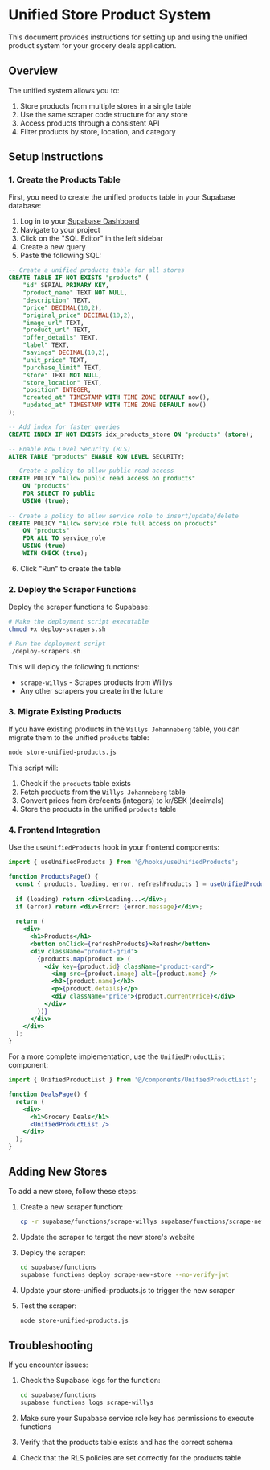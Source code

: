 # Unified Store Product System

This document provides instructions for setting up and using the unified product system for your grocery deals application.

## Overview

The unified system allows you to:
1. Store products from multiple stores in a single table
2. Use the same scraper code structure for any store
3. Access products through a consistent API
4. Filter products by store, location, and category

## Setup Instructions

### 1. Create the Products Table

First, you need to create the unified `products` table in your Supabase database:

1. Log in to your [Supabase Dashboard](https://supabase.com)
2. Navigate to your project
3. Click on the "SQL Editor" in the left sidebar
4. Create a new query
5. Paste the following SQL:

```sql
-- Create a unified products table for all stores
CREATE TABLE IF NOT EXISTS "products" (
    "id" SERIAL PRIMARY KEY,
    "product_name" TEXT NOT NULL,
    "description" TEXT,
    "price" DECIMAL(10,2),
    "original_price" DECIMAL(10,2),
    "image_url" TEXT,
    "product_url" TEXT,
    "offer_details" TEXT,
    "label" TEXT,
    "savings" DECIMAL(10,2),
    "unit_price" TEXT,
    "purchase_limit" TEXT,
    "store" TEXT NOT NULL,
    "store_location" TEXT,
    "position" INTEGER,
    "created_at" TIMESTAMP WITH TIME ZONE DEFAULT now(),
    "updated_at" TIMESTAMP WITH TIME ZONE DEFAULT now()
);

-- Add index for faster queries
CREATE INDEX IF NOT EXISTS idx_products_store ON "products" (store);

-- Enable Row Level Security (RLS)
ALTER TABLE "products" ENABLE ROW LEVEL SECURITY;

-- Create a policy to allow public read access
CREATE POLICY "Allow public read access on products"
    ON "products"
    FOR SELECT TO public
    USING (true);
    
-- Create a policy to allow service role to insert/update/delete
CREATE POLICY "Allow service role full access on products"
    ON "products"
    FOR ALL TO service_role
    USING (true)
    WITH CHECK (true);
```

6. Click "Run" to create the table

### 2. Deploy the Scraper Functions

Deploy the scraper functions to Supabase:

```bash
# Make the deployment script executable
chmod +x deploy-scrapers.sh

# Run the deployment script
./deploy-scrapers.sh
```

This will deploy the following functions:
- `scrape-willys` - Scrapes products from Willys
- Any other scrapers you create in the future

### 3. Migrate Existing Products

If you have existing products in the `Willys Johanneberg` table, you can migrate them to the unified `products` table:

```bash
node store-unified-products.js
```

This script will:
1. Check if the `products` table exists
2. Fetch products from the `Willys Johanneberg` table
3. Convert prices from öre/cents (integers) to kr/SEK (decimals)
4. Store the products in the unified `products` table

### 4. Frontend Integration

Use the `useUnifiedProducts` hook in your frontend components:

```jsx
import { useUnifiedProducts } from '@/hooks/useUnifiedProducts';

function ProductsPage() {
  const { products, loading, error, refreshProducts } = useUnifiedProducts();
  
  if (loading) return <div>Loading...</div>;
  if (error) return <div>Error: {error.message}</div>;
  
  return (
    <div>
      <h1>Products</h1>
      <button onClick={refreshProducts}>Refresh</button>
      <div className="product-grid">
        {products.map(product => (
          <div key={product.id} className="product-card">
            <img src={product.image} alt={product.name} />
            <h3>{product.name}</h3>
            <p>{product.details}</p>
            <div className="price">{product.currentPrice}</div>
          </div>
        ))}
      </div>
    </div>
  );
}
```

For a more complete implementation, use the `UnifiedProductList` component:

```jsx
import { UnifiedProductList } from '@/components/UnifiedProductList';

function DealsPage() {
  return (
    <div>
      <h1>Grocery Deals</h1>
      <UnifiedProductList />
    </div>
  );
}
```

## Adding New Stores

To add a new store, follow these steps:

1. Create a new scraper function:
   ```bash
   cp -r supabase/functions/scrape-willys supabase/functions/scrape-new-store
   ```

2. Update the scraper to target the new store's website

3. Deploy the scraper:
   ```bash
   cd supabase/functions
   supabase functions deploy scrape-new-store --no-verify-jwt
   ```

4. Update your store-unified-products.js to trigger the new scraper

5. Test the scraper:
   ```bash
   node store-unified-products.js
   ```

## Troubleshooting

If you encounter issues:

1. Check the Supabase logs for the function:
   ```bash
   cd supabase/functions
   supabase functions logs scrape-willys
   ```

2. Make sure your Supabase service role key has permissions to execute functions

3. Verify that the products table exists and has the correct schema

4. Check that the RLS policies are set correctly for the products table 